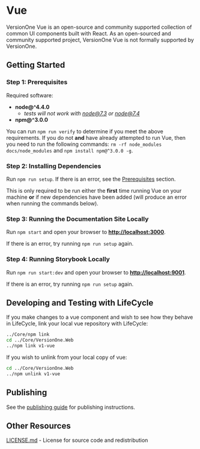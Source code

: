 # Vue
VersionOne Vue is an open-source and community supported collection of common UI components built with React. As an open-sourced and community supported project, VersionOne Vue is not formally supported by VersionOne.

## Getting Started
### Step 1: Prerequisites
Required software:

- **node@^4.4.0**
    - *tests will not work with node@7.3 or node@7.4*
- **npm@^3.0.0**

You can run `npm run verify` to determine if you meet the above requirements. If you do not **and** have already attempted to run Vue, then you need to run the following commands: `rm -rf node_modules docs/node_modules` and `npm install npm@^3.0.0 -g`.

### Step 2: Installing Dependencies
Run `npm run setup`. If there is an error, see the [Prerequisites](#Step-1-Prerequisites) section.

This is only required to be run either the **first** time running Vue on your machine **or** if new dependencies have been added (will produce an error when running the commands below).

### Step 3: Running the Documentation Site Locally
Run `npm start` and open your browser to **[http://localhost:3000](http://localhost:3000)**.

If there is an error, try running `npm run setup` again.

### Step 4: Running Storybook Locally
Run `npm run start:dev` and open your browser to **[http://localhost:9001](http://localhost:9001)**.

If there is an error, try running `npm run setup` again.

## Developing and Testing with LifeCycle

If you make changes to a vue component and wish to see how they behave in LifeCycle, link your local vue repository with LifeCycle:

```sh
../Core/npm link
cd ../Core/VersionOne.Web
../npm link v1-vue
```

If you wish to unlink from your local copy of vue:

```sh
cd ../Core/VersionOne.Web
../npm unlink v1-vue
```

## Publishing
See the [publishing guide](https://github.com/versionone/vue/wiki/Publishing-Vue) for publishing instructions.

## Other Resources
[LICENSE.md](./license.md) - License for source code and redistribution
